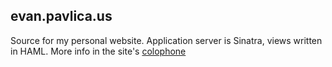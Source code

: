 ## evan.pavlica.us

Source for my personal website.
Application server is Sinatra, views written in HAML. More info in the site's [colophone](http://pavlica.us/about)
